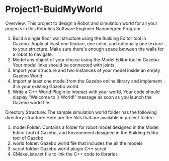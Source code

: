 # Project1-BuidMyWorld

Overview:
This project to design a Robot and simulation world for all your projects in this Robotics Software Engineer Nanodegree Program

1. Build a single floor wall structure using the Building Editor tool in Gazebo. Apply at least one feature, one color, and optionally one texture to your structure. Make sure there's enough space between the walls for a robot to navigate.
2. Model any object of your choice using the Model Editor tool in Gazebo. Your model links should be connected with joints.
3. Import your structure and two instances of your model inside an empty Gazebo World.
4. Import at least one model from the Gazebo online library and implement it in your existing Gazebo world.
5. Write a C++ World Plugin to interact with your world. Your code should display “Welcome to ’s World!” message as soon as you launch the Gazebo world file.

Directory Structure:
The sample simulation world folder has the following directory structure:
Here are the files that are available in project folder:
1. model Folder: Contains a folder for robot model designed in the Model Editor tool of Gazebo,
and Environment designed in the Building Editor tool of Gazebo
2. world folder: Gazebo world file that includes the all the models
3. script folder: Gazebo world plugin C++ script
4. CMakeLists.txt file to link the C++ code to libraries
